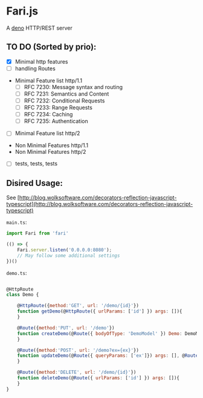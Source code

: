 # Fari.js

A [deno](http://deno.land) HTTP/REST server

## TO DO (Sorted by prio):

-   [X] Minimal http features
-   [ ] handling Routes
-   Minimal Feature list http/1.1
    - [ ] RFC 7230: Message syntax and routing
    - [ ] RFC 7231: Semantics and Content
    - [ ] RFC 7232: Conditional Requests
    - [ ] RFC 7233: Range Requests
    - [ ] RFC 7234: Caching
    - [ ] RFC 7235: Authentication
-   [ ] Minimal Feature list http/2
-   Non Minimal Features http/1.1
-   Non Minimal Features http/2
-   [ ] tests, tests, tests

## Disired Usage:

See [http://blog.wolksoftware.com/decorators-reflection-javascript-typescript](http://blog.wolksoftware.com/decorators-reflection-javascript-typescript)

`main.ts`:

```javascript
import Fari from 'fari'

(() => {
    Fari.server.listen('0.0.0.0:8080');
    // May follow some additional settings
})()
```

`demo.ts`:

```javascript

@HttpRoute
class Demo {

    @HttpRoute({method:'GET', url: '/demo/{id}'})
    function getDemo(@HttpRoute({ urlParams: ['id'] }) args: []){
    }

    @Route({method:'PUT', url: '/demo'})
    function createDemo(@Route({ bodyOfType: 'DemoModel' }) Demo: DemoModel){
    }

    @Route({method:'POST', url: '/demo?ex={ex}'})
    function updateDemo(@Route({ queryParams: ['ex']}) args: [], @Route({ bodyOfType: 'DemoModel' }) Demo: DemoModel){
    }

    @Route({method:'DELETE', url: '/demo/{id}'})
    function deleteDemo(@Route({ urlParams: ['id'] }) args: []){
    }
}

```

